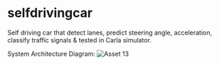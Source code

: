 # selfdrivingcar
Self driving car that detect lanes, predict steering angle, acceleration, classify traffic signals &amp; tested in Carla simulator.

System Architecture Diagram:
![Asset 13](https://user-images.githubusercontent.com/44605927/123561517-68ff7280-d7c6-11eb-96ea-503e1443daa8.png)
